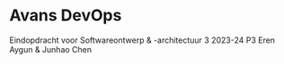 # Avans DevOps

Eindopdracht voor Softwareontwerp & -architectuur 3 2023-24 P3
Eren Aygun & Junhao Chen
